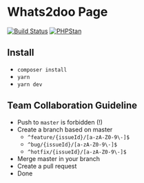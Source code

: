 # Whats2doo Page

[![Build Status](https://travis-ci.org/whats2doo/page.svg?branch=master)](https://travis-ci.org/whats2doo/page)
[![PHPStan](https://img.shields.io/badge/PHPStan-enabled-brightgreen.svg?style=flat)](https://github.com/phpstan/phpstan)

## Install

- ```composer install```
- ```yarn```
- ```yarn dev```

## Team Collaboration Guideline

- Push to ```master``` is forbidden (!)
- Create a branch based on master
    - ```^feature/{issueId}/[a-zA-Z0-9\-]$```
    - ```^bug/{issueId}/[a-zA-Z0-9\-]$```
    - ```^hotfix/{issueId}/[a-zA-Z0-9\-]$```
- Merge master in your branch
- Create a pull request
- Done
